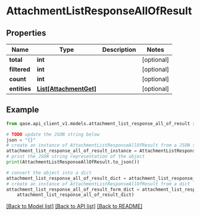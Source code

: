 # AttachmentListResponseAllOfResult


## Properties

Name | Type | Description | Notes
------------ | ------------- | ------------- | -------------
**total** | **int** |  | [optional] 
**filtered** | **int** |  | [optional] 
**count** | **int** |  | [optional] 
**entities** | [**List[AttachmentGet]**](AttachmentGet.md) |  | [optional] 

## Example

```python
from qase.api_client_v1.models.attachment_list_response_all_of_result import AttachmentListResponseAllOfResult

# TODO update the JSON string below
json = "{}"
# create an instance of AttachmentListResponseAllOfResult from a JSON string
attachment_list_response_all_of_result_instance = AttachmentListResponseAllOfResult.from_json(json)
# print the JSON string representation of the object
print(AttachmentListResponseAllOfResult.to_json())

# convert the object into a dict
attachment_list_response_all_of_result_dict = attachment_list_response_all_of_result_instance.to_dict()
# create an instance of AttachmentListResponseAllOfResult from a dict
attachment_list_response_all_of_result_form_dict = attachment_list_response_all_of_result.from_dict(
    attachment_list_response_all_of_result_dict)
```
[[Back to Model list]](../README.md#documentation-for-models) [[Back to API list]](../README.md#documentation-for-api-endpoints) [[Back to README]](../README.md)


